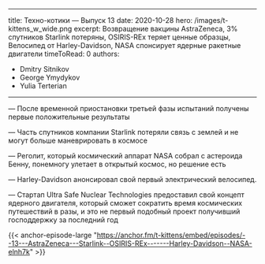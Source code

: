 
---
title: Техно-котики — Выпуск 13
date: 2020-10-28
hero: /images/t-kittens_w_wide.png
excerpt: Возвращение вакцины AstraZeneca, 3% спутников Starlink потеряны, OSIRIS-REx теряет ценные образцы, Велосипед от Harley-Davidson, NASA спонсирует ядерные ракетные двигатели
timeToRead: 0
authors:
  - Dmitry Sitnikov
  - George Ymydykov
  - Yulia Terterian
---

— После временной приостановки третьей фазы испытаний получены первые положительные результаты

— Часть спутников компании Starlink потеряли связь с землей и не могут больше маневрировать в космосе

— Реголит, который космический аппарат NASA собрал с астероида Бенну, понемногу улетает в открытый космос, но решение есть

— Harley-Davidson анонсировал свой первый электрический велосипед.

— Стартап Ultra Safe Nuclear Technologies предоставил свой концепт ядерного двигателя, который сможет сократить время космических путешествий в разы, и это не первый подобный проект получивший господдержку за последний год


{{< anchor-episode-large "https://anchor.fm/t-kittens/embed/episodes/--13---AstraZeneca---Starlink--OSIRIS-REx-------Harley-Davidson--NASA-elnh7k" >}}
